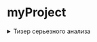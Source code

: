 # myProject
<details>
  <summary>Тизер серьезного анализа</summary>
  
![rofl](/_img/1.gif)
</details>
